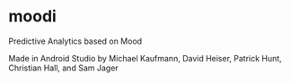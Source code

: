 # moodi
Predictive Analytics based on Mood

Made in Android Studio by Michael Kaufmann, David Heiser, Patrick Hunt, Christian Hall, and Sam Jager
